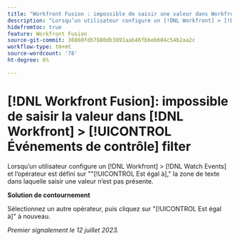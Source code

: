 ```yaml
---
title: "Workfront Fusion : impossible de saisir une valeur dans Workfront > Filtre Événements de contrôle"
description: "Lorsqu’un utilisateur configure un [!DNL Workfront] > [!DNL Watch Events] et l’opérateur est défini sur [!UICONTROL Est égal à], la zone de texte dans laquelle saisir une valeur est absente."
hidefromtoc: true
feature: Workfront Fusion
source-git-commit: 36860fdb7880db3891aab46fbbeb604c54b2aa2c
workflow-type: tm+mt
source-wordcount: '78'
ht-degree: 6%

---
```



# [!DNL Workfront Fusion]: impossible de saisir la valeur dans [!DNL Workfront] > [!UICONTROL Événements de contrôle] filter

Lorsqu’un utilisateur configure un [!DNL Workfront] > [!DNL Watch Events] et l’opérateur est défini sur &quot;&quot;[!UICONTROL Est égal à],&quot; la zone de texte dans laquelle saisir une valeur n’est pas présente.

**Solution de contournement**

Sélectionnez un autre opérateur, puis cliquez sur &quot;[!UICONTROL Est égal à]&quot; à nouveau.

_Premier signalement le 12 juillet 2023._
